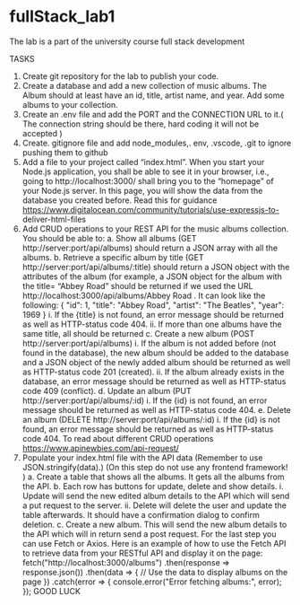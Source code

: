# fullStack_lab1
The lab is a part of the university course full stack development

TASKS
1. Create git repository for the lab to publish your code.
2. Create a database and add a new collection of music albums. The Album
should at least have an id, title, artist name, and year. Add some albums to
your collection.
3. Create an .env file and add the PORT and the CONNECTION URL to it.( The
connection string should be there, hard coding it will not be accepted )
4. Create. gitignore file and add node_modules,. env, .vscode, .git to ignore
pushing them to github
5. Add a file to your project called “index.html”. When you start your Node.js
application, you shall be able to see it in your browser, i.e., going to
http://localhost:3000/ shall bring you to the “homepage” of your Node.js
server. In this page, you will show the data from the database you created
before. Read this for guidance
https://www.digitalocean.com/community/tutorials/use-expressjs-to-
deliver-html-files
6. Add CRUD operations to your REST API for the music albums collection.
You should be able to:
a. Show all albums (GET http://server:port/api/albums) should
return a JSON array with all the albums.
b. Retrieve a specific album by title (GET
http://server:port/api/albums/:title) should return a JSON object
with the attributes of the album
(for example, a JSON object for the album with the title= “Abbey
Road” should be returned if we used the URL
http://localhost:3000/api/albums/Abbey Road .
It can look like the following:
{
"id": 1,
"title": "Abbey Road",
"artist": "The Beatles",
"year": 1969
}
i. If the {title} is not found, an error message should be
returned as well as HTTP-status code 404.
ii. If more than one albums have the same title, all should be
returned
c. Create a new album (POST http://server:port/api/albums)
i. If the album is not added before (not found in the database),
the new album should be added to the database and a JSON
object of the newly added album should be returned as well
as HTTP-status code 201 (created).
ii. If the album already exists in the database, an error
message should be returned as well as HTTP-status code
409 (conflict).
d. Update an album (PUT http://server:port/api/albums/:id)
i. If the {id} is not found, an error message should be returned
as well as HTTP-status code 404.
e. Delete an album (DELETE
http://server:port/api/albums/:id)
i. If the {id} is not found, an error message should be
returned as well as HTTP-status code 404.
To read about different CRUD operations
https://www.apinewbies.com/api-request/
7. Populate your index.html file with the API data
(Remember to use JSON.stringify(data).)
(On this step do not use any frontend framework! )
a. Create a table that shows all the albums. It gets all the albums
from the API.
b. Each row has buttons for update, delete and show details.
i. Update will send the new edited album details to the API
which will send a put request to the server.
ii. Delete will delete the user and update the table afterwards.
It should have a confirmation dialog to confirm deletion.
c. Create a new album. This will send the new album details to the
API which will in return send a post request.
For the last step you can use Fetch or Axios.
Here is an example of how to use the Fetch API to retrieve data from your
RESTful API and display it on the page:
fetch("http://localhost:3000/albums")
.then(response => response.json())
.then(data => {
// Use the data to display albums on the page
})
.catch(error => {
console.error("Error fetching albums:", error);
});
GOOD LUCK
